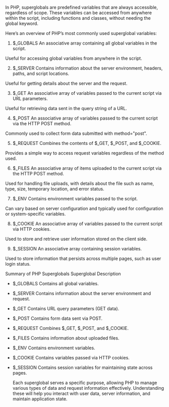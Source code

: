In PHP, superglobals are predefined variables that are always accessible, regardless of scope. These variables can be accessed from anywhere within the script, including functions and classes, without needing the global keyword.

Here’s an overview of PHP’s most commonly used superglobal variables:

1. $_GLOBALS
An associative array containing all global variables in the script.

Useful for accessing global variables from anywhere in the script.



<?php
    $name = "Alice";
    function printName() {
        echo $_GLOBALS['name']; // Accesses the global $name variable
    }
    printName(); // Output: Alice
?>

2. $_SERVER
Contains information about the server environment, headers, paths, and script locations.

Useful for getting details about the server and the request.



<?php
    echo $_SERVER['SERVER_NAME'];     // Output: Server name (e.g., localhost)
    echo $_SERVER['HTTP_USER_AGENT']; // Output: User's browser details
    echo $_SERVER['REQUEST_METHOD'];  // Output: GET or POST
?>

3. $_GET
An associative array of variables passed to the current script via URL parameters.

Useful for retrieving data sent in the query string of a URL.



<?php
    // URL: http://example.com/page.php?name=Alice&age=25
    echo $_GET['name']; // Output: Alice
    echo $_GET['age'];  // Output: 25
?>

4. $_POST
An associative array of variables passed to the current script via the HTTP POST method.

Commonly used to collect form data submitted with method="post".



<?php
    // Assuming a form submission with fields 'username' and 'password'
    echo $_POST['username']; // Outputs the submitted username
    echo $_POST['password']; // Outputs the submitted password
?>

5. $_REQUEST
Combines the contents of $_GET, $_POST, and $_COOKIE.

Provides a simple way to access request variables regardless of the method used.



<?php
    // URL: http://example.com/page.php?name=Alice
    echo $_REQUEST['name']; // Output: Alice
?>

6. $_FILES
An associative array of items uploaded to the current script via the HTTP POST method.

Used for handling file uploads, with details about the file such as name, type, size, temporary location, and error status.



<?php
    // Handling a file upload
    echo $_FILES['uploadedFile']['name']; // Output: File name
    echo $_FILES['uploadedFile']['type']; // Output: File type (e.g., image/jpeg)
    echo $_FILES['uploadedFile']['size']; // Output: File size in bytes
?>

7. $_ENV
Contains environment variables passed to the script.

Can vary based on server configuration and typically used for configuration or system-specific variables.



<?php
    echo $_ENV['PATH']; // Outputs the system path environment variable
?>

8. $_COOKIE
An associative array of variables passed to the current script via HTTP cookies.

Used to store and retrieve user information stored on the client side.



<?php
    // Setting a cookie
    setcookie("user", "Alice", time() + 3600); // Expires in 1 hour

    // Accessing the cookie
    echo $_COOKIE['user']; // Output: Alice
?>


9. $_SESSION
An associative array containing session variables.

Used to store information that persists across multiple pages, such as user login status.



<?php
    session_start();
    $_SESSION['username'] = "Alice";
    echo $_SESSION['username']; // Output: Alice
?>
Summary of PHP Superglobals
Superglobal	Description
- $_GLOBALS	Contains all global variables.
- $_SERVER	Contains information about the server environment and request.
- $_GET	Contains URL query parameters (GET data).
- $_POST	Contains form data sent via POST.
- $_REQUEST	Combines $_GET, $_POST, and $_COOKIE.
- $_FILES	Contains information about uploaded files.
- $_ENV	Contains environment variables.
- $_COOKIE	Contains variables passed via HTTP cookies.
- $_SESSION	Contains session variables for maintaining state across pages.

    Each superglobal serves a specific purpose, allowing PHP to manage various types of data and request information effectively. Understanding these will help you interact with user data, server information, and maintain application state.